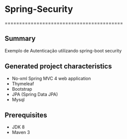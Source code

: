 # Spring-Security

=========================================

Summary
-------
Exemplo de Autenticação utilizando spring-boot security

Generated project characteristics
-------------------------
* No-xml Spring MVC 4 web application
* Thymeleaf
* Bootstrap
* JPA (Spring Data JPA)
* Mysql 

Prerequisites
-------------

- JDK 8
- Maven 3
